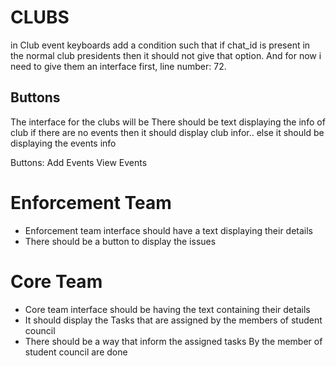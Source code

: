 # CLUBS
in Club event keyboards add a condition such that if chat_id is present in the normal club presidents then it should not give that option.
And for now i need to give them an interface first, line number: 72.

## Buttons
The interface for the clubs will be There should be text displaying the info of club if there are no events then it should display club infor.. else it should be displaying the events info 

Buttons:
Add Events
View Events

# Enforcement Team

- Enforcement team interface should have a text displaying their details
- There should be a button to display the issues

# Core Team

- Core team interface should be having the text containing their details
- It should display the Tasks that are assigned by the members of student council
- There should be a way that inform the assigned tasks By the member of student council are done

# 